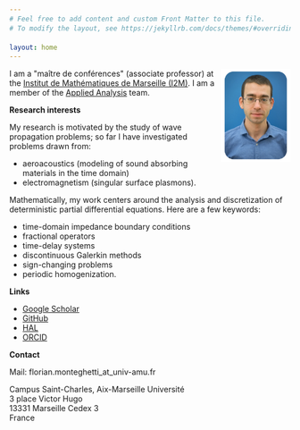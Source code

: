```yaml
---
# Feel free to add content and custom Front Matter to this file.
# To modify the layout, see https://jekyllrb.com/docs/themes/#overriding-theme-defaults

layout: home
---
```


<img align="right" src="img/photo.webp" width="125" height="167">

I am a "maître de conférences" (associate professor) at the [Institut de Mathématiques de Marseille (I2M)](https://www.i2m.univ-amu.fr/). I am a member of the [Applied Analysis](https://www.i2m.univ-amu.fr/equipes-scientifiques/analyse-appliquee-aa/) team.

**Research interests**

My research is motivated by the study of wave propagation problems; so far I have investigated problems drawn from:
- aeroacoustics (modeling of sound absorbing materials in the time domain)
- electromagnetism (singular surface plasmons).

Mathematically, my work centers around the analysis and discretization of deterministic partial differential equations. Here are a few keywords:

- time-domain impedance boundary conditions
- fractional operators
- time-delay systems
- discontinuous Galerkin methods
- sign-changing problems
- periodic homogenization.

**Links**

- [Google Scholar](https://scholar.google.com/citations?user=WB6-H6YAAAAJ)
- [GitHub](https://github.com/fmonteghetti)
- [HAL](https://cv.hal.science/florian-monteghetti)
- [ORCID](https://orcid.org/0000-0003-1557-9820)

**Contact**

Mail: florian.monteghetti_at_univ-amu.fr

Campus Saint-Charles, Aix-Marseille Université\
3 place Victor Hugo\
13331 Marseille Cedex 3\
France 
